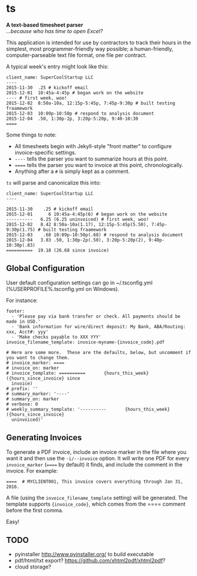 # ts

**A text-based timesheet parser**  
*...because who has time to open Excel?*


This application is intended for use by contractors to track their hours in the
simplest, most programmer-friendly way possible; a human-friendly, 
computer-parseable text file format, one file per contract.  

A typical week's entry might look like this:

```
client_name: SuperCoolStartup LLC
----
2015-11-30  .25 # kickoff email
2015-12-01  10:45a-4:45p # began work on the website
---- # first week, woo!
2015-12-02  8:50a-10a, 12:15p-5:45p, 7:45p-9:30p # built testing fraamework
2015-12-03  10:09p-10:50p # respond to analysis document
2015-12-04  .50, 1:30p-2p, 3:20p-5:20p, 9:40-10:30
==== 
```

Some things to note:
* All timesheets begin with Jekyll-style "front matter" to configure invoice-specific settings.
* `----` tells the parser you want to summarize hours at this point.
* `====` tells the parser you want to invoice at this point, chronologically.
* Anything after a `#` is simply kept as a comment.

`ts` will parse and canonicalize this into:

```
client_name: SuperCoolStartup LLC
----

2015-11-30    .25 # kickoff email
2015-12-01      6 10:45a-4:45p(6) # began work on the website
----------   6.25 (6.25 uninvoiced) # first week, woo!
2015-12-02   8.42 8:50a-10a(1.17), 12:15p-5:45p(5.50), 7:45p-9:30p(1.75) # built testing fraamework
2015-12-03    .68 10:09p-10:50p(.68) # respond to analysis document
2015-12-04   3.83 .50, 1:30p-2p(.50), 3:20p-5:20p(2), 9:40p-10:30p(.83) 
==========  19.18 (26.68 since invoice)
```

## Global Configuration

User default configuration settings can go in ~/.tsconfig.yml (%USERPROFILE%\.tsconfig.yml on Windows).  

For instance: 
```
footer:
  - 'Please pay via bank transfer or check. All payments should be made in USD.'
  - 'Bank information for wire/direct deposit: My Bank, ABA/Routing: xxx, Acct#: yyy'
  - 'Make checks payable to XXX YYY'
invoice_filename_template: invoice-myname-{invoice_code}.pdf

# Here are some more.  These are the defaults, below, but uncomment if you want to change them.
# invoice_marker: ====
# invoice_on: marker
# invoice_template: ==========       {hours_this_week} ({hours_since_invoice} since
  invoice)
# prefix: ''
# summary_marker: '----'
# summary_on: marker
# verbose: 0
# weekly_summary_template: '----------       {hours_this_week} ({hours_since_invoice}
  uninvoiced)'
```

## Generating Invoices

To generate a PDF invoice, include an invoice marker in the file where you want it 
and then use the `-i/--invoice` option.  It will write one PDF for every `invoice_marker` 
(`====` by default) it finds, and include the comment in the invoice.  For example:
```
====  # MYCLIENT001, This invoice covers everything through Jan 31, 2016.
```

A file (using the `invoice_filename_template` setting) will be generated.  The template supports `{invoice_code}`, which comes from the ==== comment before the first comma.

Easy!

## TODO

* pyinstaller http://www.pyinstaller.org/ to build executable
* pdf/html/txt export?  https://github.com/xhtml2pdf/xhtml2pdf?
* cloud storage?